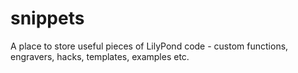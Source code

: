 snippets
========

A place to store useful pieces of LilyPond code - custom functions, engravers, hacks, templates, examples etc.
